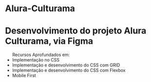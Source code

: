 # Alura-Culturama
# Desenvolvimento do projeto Alura Culturama, via Figma

<ul>Recursos Aprofundados em:
    <li>Implementação no CSS</li>
    <li>Implementação e desenvolvimento do CSS com GRID</li>
    <li>Implementação e desenvolvimento do CSS com Flexbox</li>
    <li>Mobile First</li>
</ul>
